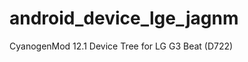 android_device_lge_jagnm
=============================

CyanogenMod 12.1 Device Tree for LG G3 Beat (D722)
